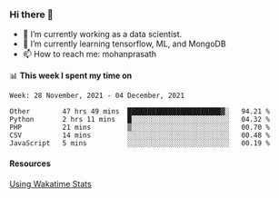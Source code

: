 ### Hi there 👋

- 🔭 I’m currently working as a data scientist.
- 🌱 I’m currently learning tensorflow, ML, and MongoDB
- 📫 How to reach me: mohanprasath

📊 **This week I spent my time on**
<!--START_SECTION:waka-->
```text
Week: 28 November, 2021 - 04 December, 2021

Other        47 hrs 49 mins  ███████████████████████▓░   94.21 % 
Python       2 hrs 11 mins   █░░░░░░░░░░░░░░░░░░░░░░░░   04.32 % 
PHP          21 mins         ▒░░░░░░░░░░░░░░░░░░░░░░░░   00.70 % 
CSV          14 mins         ░░░░░░░░░░░░░░░░░░░░░░░░░   00.48 % 
JavaScript   5 mins          ░░░░░░░░░░░░░░░░░░░░░░░░░   00.19 % 
```
<!--END_SECTION:waka-->

#### Resources
[Using Wakatime Stats](https://github.com/marketplace/actions/waka-readme)

